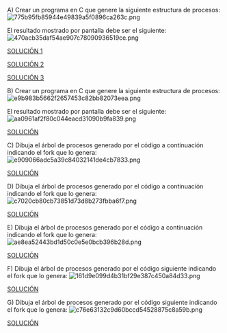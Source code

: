 A)	Crear un programa en C que genere la siguiente estructura de procesos: 
![775b95fb85944e49839a5f0896ca263c.png](_resources/775b95fb85944e49839a5f0896ca263c.png)

El resultado mostrado por pantalla debe ser el siguiente: 
![470acb35daf54ae907c78090936519ce.png](_resources/470acb35daf54ae907c78090936519ce.png)


[SOLUCIÓN 1](_resources/ejercicio_a1.c)

[SOLUCIÓN 2](_resources/ejercicio_a2.c)

[SOLUCIÓN 3](_resources/ejercicio_a3.c) 
 
B)	Crear un programa en C que genere la siguiente estructura de procesos: 
![e9b983b5662f2657453c82bb82073eea.png](_resources/e9b983b5662f2657453c82bb82073eea.png)

El resultado mostrado por pantalla debe ser el siguiente: 
![aa0961af2f80c044eacd31090b9fa839.png](_resources/aa0961af2f80c044eacd31090b9fa839.png)

[SOLUCIÓN](_resources/ejercicio_b.c)

C) Dibuja el árbol de procesos generado por el código a continuación indicando el fork que lo genera:
![e909066adc5a39c84032141de4cb7833.png](_resources/e909066adc5a39c84032141de4cb7833.png)

[SOLUCIÓN](_resources/ejercicio_c.png)

D) Dibuja el árbol de procesos generado por el código a continuación indicando el fork que lo genera:
![c7020cb80cb73851d73d8b273fbba6f7.png](_resources/c7020cb80cb73851d73d8b273fbba6f7.png)

[SOLUCIÓN](_resources/ejercicio_d.png)

E) Dibuja el árbol de procesos generado por el código a continuación indicando el fork que lo genera:
![ae8ea52443bd1d50c0e5e0bcb396b28d.png](_resources/ae8ea52443bd1d50c0e5e0bcb396b28d.png)

[SOLUCIÓN](_resources/ejercicio_e.png)

F) Dibuja el árbol de procesos generado por el código siguiente indicando el fork que lo genera:
![161d9e099d4b31bf29e387c450a84d33.png](_resources/161d9e099d4b31bf29e387c450a84d33.png)

[SOLUCIÓN](_resources/ejercicio_f.png)

G)	Dibuja el árbol de procesos generado por el código siguiente indicando el fork que lo genera:
![c76e63132c9d60bccd54528875c8a59b.png](_resources/c76e63132c9d60bccd54528875c8a59b.png)

[SOLUCIÓN](_resources/ejercicio_g.png)